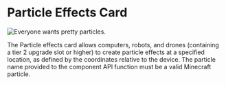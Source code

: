 # Particle Effects Card

![Everyone wants pretty particles.](item:computronics:computronics.ocParts@3)

The Particle effects card allows computers, robots, and drones (containing a tier 2 upgrade slot or higher) to create particle effects at a specified location, as defined by the coordinates relative to the device. The particle name provided to the component API function must be a valid Minecraft particle.

